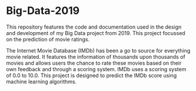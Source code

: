 # Big-Data-2019
This repository features the code and documentation used in the design and development of my Big Data project from 2019. This project focussed on the prediction of movie ratings.

The Internet Movie Database (IMDb) has been a go to source for everything movie related. It features the information of thousands upon thousands of movies and allows users the chance to rate these movies based on their own feedback and through a scoring system. IMDb uses a scoring system of 0.0 to 10.0. This project is designed to predict the IMDb score using machine learning algorithms.
